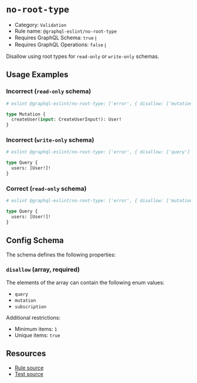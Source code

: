 # `no-root-type`

- Category: `Validation`
- Rule name: `@graphql-eslint/no-root-type`
- Requires GraphQL Schema: `true` [ℹ️](../../README.md#extended-linting-rules-with-graphql-schema)
- Requires GraphQL Operations: `false` [ℹ️](../../README.md#extended-linting-rules-with-siblings-operations)

Disallow using root types for `read-only` or `write-only` schemas.

## Usage Examples

### Incorrect (`read-only` schema)

```graphql
# eslint @graphql-eslint/no-root-type: ['error', { disallow: ['mutation', 'subscription'] }]

type Mutation {
  createUser(input: CreateUserInput!): User!
}
```

### Incorrect (`write-only` schema)

```graphql
# eslint @graphql-eslint/no-root-type: ['error', { disallow: ['query'] }]

type Query {
  users: [User!]!
}
```

### Correct (`read-only` schema)

```graphql
# eslint @graphql-eslint/no-root-type: ['error', { disallow: ['mutation', 'subscription'] }]

type Query {
  users: [User!]!
}
```

## Config Schema

The schema defines the following properties:

### `disallow` (array, required)

The elements of the array can contain the following enum values:

- `query`
- `mutation`
- `subscription`

Additional restrictions:

* Minimum items: `1`
* Unique items: `true`

## Resources

- [Rule source](../../packages/plugin/src/rules/no-root-type.ts)
- [Test source](../../packages/plugin/tests/no-root-type.spec.ts)
